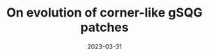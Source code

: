 ---
title: "On evolution of corner-like gSQG patches"
collection: publications
permalink: /publication/2023-03-corner-convex
date: 2023-03-31
venue: 'J. Math. Fluid Mech. 25, 35 (2023)'
paperurl: 'https://doi.org/10.1007/s00021-023-00774-y'
link: 'https://link.springer.com/article/10.1007/s00021-023-00774-y'
pubtype: 'journal'
citation: 'Jeon, J., Jeong, IJ. On Evolution of Corner-Like gSQG Patches. <i>J. Math. Fluid Mech.</i> 25, 35 (2023)'
---